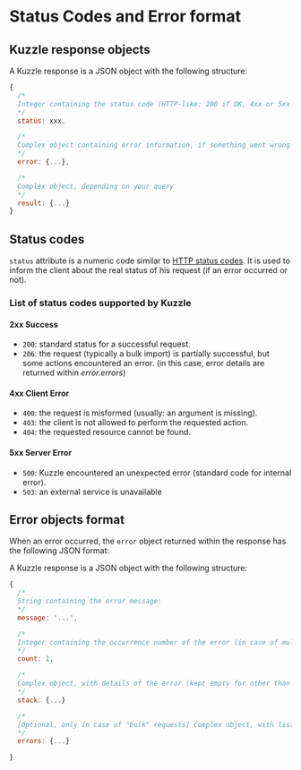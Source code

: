 # Status Codes and Error format

## Kuzzle response objects

A Kuzzle response is a JSON object with the following structure:
```javascript
{
  /*
  Integer containing the status code (HTTP-like: 200 if OK, 4xx or 5xx in case of error)
  */
  status: xxx,  

  /*
  Complex object containing error information, if something went wrong (null if OK)
  */
  error: {...},  

  /*
  Complex object, depending on your query
  */
  result: {...}
}
```

## Status codes

``status`` attribute is a numeric code similar to [HTTP status codes](https://en.wikipedia.org/wiki/List_of_HTTP_status_codes).
It is used to inform the client about the real status of his request (if an error occurred or not).

### List of status codes supported by Kuzzle

#### 2xx Success

* ``200``: standard status for a successful request.
* ``206``: the request (typically a bulk import) is partially successful, but some actions encountered an error.
(in this case, error details are returned within _error.errors_)

#### 4xx Client Error

* ``400``: the request is misformed (usually: an argument is missing).
* ``403``: the client is not allowed to perform the requested action.
* ``404``: the requested resource cannot be found.

#### 5xx Server Error

* ``500``: Kuzzle encountered an unexpected error (standard code for internal error).
* ``503``: an external service is unavailable

## Error objects format

When an error occurred, the ``error`` object returned within the response has the following JSON format:

A Kuzzle response is a JSON object with the following structure:
```javascript
{
  /*
  String containing the error message:
  */
  message: '...',

  /*
  Integer containing the occurrence number of the error (in case of multiple errors for bulk actions)
  */
  count: 1,

  /*
  Complex object, with details of the error (kept empty for other than "500" errors)
  */
  stack: {...}

  /*
  [Optional, only in case of "bulk" requests] Complex object, with list of errors for a partial error case
  */
  errors: {...}

}
```


